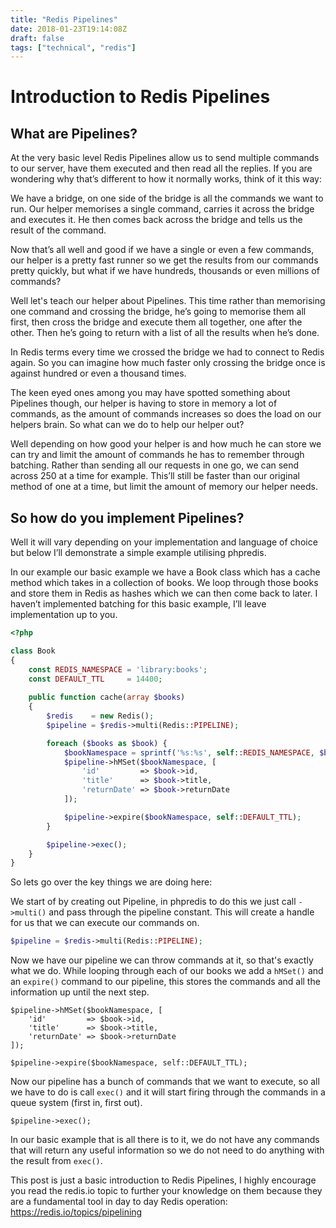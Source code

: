 ```yaml
---
title: "Redis Pipelines"
date: 2018-01-23T19:14:08Z
draft: false
tags: ["technical", "redis"]
---
```


# Introduction to Redis Pipelines

## What are Pipelines?
At the very basic level Redis Pipelines allow us to send multiple commands to our server, have them executed and then read all the replies. If you are wondering why that’s different to how it normally works, think of it this way:

We have a bridge, on one side of the bridge is all the commands we want to run. Our helper memorises a single command, carries it across the bridge and executes it. He then comes back across the bridge and tells us the result of the command.

Now that’s all well and good if we have a single or even a few commands, our helper is a pretty fast runner so we get the results from our commands pretty quickly, but what if we have hundreds, thousands or even millions of commands?

Well let's teach our helper about Pipelines. This time rather than memorising one command and crossing the bridge, he’s going to memorise them all first, then cross the bridge and execute them all together, one after the other. Then he’s going to return with a list of all the results when he’s done.

In Redis terms every time we crossed the bridge we had to connect to Redis again. So you can imagine how much faster only crossing the bridge once is against hundred or even a thousand times.

The keen eyed ones among you may have spotted something about Pipelines though, our helper is having to store in memory a lot of commands, as the amount of commands increases so does the load on our helpers brain. So what can we do to help our helper out?

Well depending on how good your helper is and how much he can store we can try and limit the amount of commands he has to remember through batching. Rather than sending all our requests in one go, we can send across 250 at a time for example. This’ll still be faster than our original method of one at a time, but limit the amount of memory our helper needs.


## So how do you implement Pipelines?
Well it will vary depending on your implementation and language of choice but below I’ll demonstrate a simple example utilising phpredis.

In our example our basic example we have a Book class which has a cache method which takes in a collection of books. We loop through those books and store them in Redis as hashes which we can then come back to later. I haven’t implemented batching for this basic example, I’ll leave implementation up to you.

```php
<?php

class Book
{
    const REDIS_NAMESPACE = 'library:books';
    const DEFAULT_TTL 	  = 14400;
	
    public function cache(array $books)
    {
        $redis    = new Redis();
        $pipeline = $redis->multi(Redis::PIPELINE);

        foreach ($books as $book) {
            $bookNamespace = sprintf('%s:%s', self::REDIS_NAMESPACE, $book->id);
            $pipeline->hMSet($bookNamespace, [
                'id' 		 => $book->id,
                'title'      => $book->title,
                'returnDate' => $book->returnDate
            ]);

            $pipeline->expire($bookNamespace, self::DEFAULT_TTL);
        }

        $pipeline->exec();	
    }
}
```

So lets go over the key things we are doing here:


We start of by creating out Pipeline, in phpredis to do this we just call `->multi()` and pass through the pipeline constant. This will create a handle for us that we can execute our commands on.

```php
$pipeline = $redis->multi(Redis::PIPELINE);
```

Now we have our pipeline we can throw commands at it, so that's exactly what we do. While looping through each of our books we add a `hMSet()` and an `expire()` command to our pipeline, this stores the commands and all the information up until the next step.
```
$pipeline->hMSet($bookNamespace, [
    'id'         => $book->id,
    'title'      => $book->title,
    'returnDate' => $book->returnDate
]);

$pipeline->expire($bookNamespace, self::DEFAULT_TTL);
```

Now our pipeline has a bunch of commands that we want to execute, so all we have to do is call `exec()` and it will start firing through the commands in a queue system (first in, first out).
```
$pipeline->exec();
```

In our basic example that is all there is to it, we do not have any commands that will return any useful information so we do not need to do anything with the result from `exec()`.

This post is just a basic introduction to Redis Pipelines, I highly encourage you read the redis.io topic to further your knowledge on them because they are a fundamental tool in day to day Redis operation: https://redis.io/topics/pipelining
